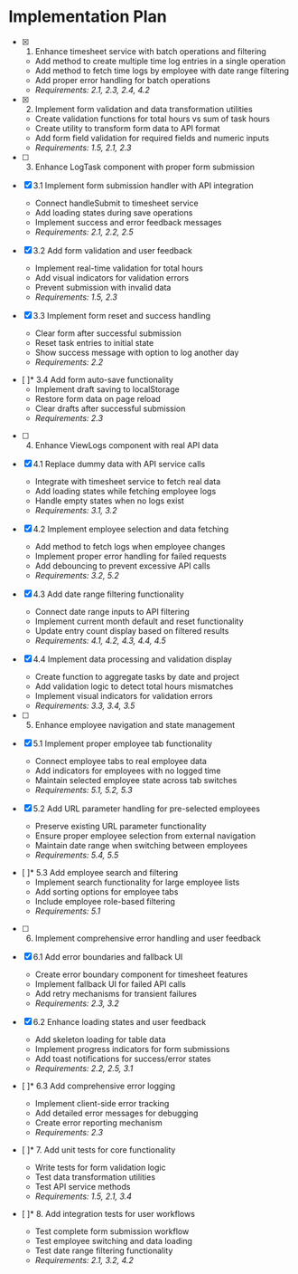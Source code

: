 # Implementation Plan

- [x] 1. Enhance timesheet service with batch operations and filtering
  - Add method to create multiple time log entries in a single operation
  - Add method to fetch time logs by employee with date range filtering
  - Add proper error handling for batch operations
  - _Requirements: 2.1, 2.3, 2.4, 4.2_

- [x] 2. Implement form validation and data transformation utilities
  - Create validation functions for total hours vs sum of task hours
  - Create utility to transform form data to API format
  - Add form field validation for required fields and numeric inputs
  - _Requirements: 1.5, 2.1, 2.3_

- [ ] 3. Enhance LogTask component with proper form submission
- [x] 3.1 Implement form submission handler with API integration
  - Connect handleSubmit to timesheet service
  - Add loading states during save operations
  - Implement success and error feedback messages
  - _Requirements: 2.1, 2.2, 2.5_

- [x] 3.2 Add form validation and user feedback
  - Implement real-time validation for total hours
  - Add visual indicators for validation errors
  - Prevent submission with invalid data
  - _Requirements: 1.5, 2.3_

- [x] 3.3 Implement form reset and success handling
  - Clear form after successful submission
  - Reset task entries to initial state
  - Show success message with option to log another day
  - _Requirements: 2.2_

- [ ]* 3.4 Add form auto-save functionality
  - Implement draft saving to localStorage
  - Restore form data on page reload
  - Clear drafts after successful submission
  - _Requirements: 2.3_

- [ ] 4. Enhance ViewLogs component with real API data
- [x] 4.1 Replace dummy data with API service calls
  - Integrate with timesheet service to fetch real data
  - Add loading states while fetching employee logs
  - Handle empty states when no logs exist
  - _Requirements: 3.1, 3.2_

- [x] 4.2 Implement employee selection and data fetching
  - Add method to fetch logs when employee changes
  - Implement proper error handling for failed requests
  - Add debouncing to prevent excessive API calls
  - _Requirements: 3.2, 5.2_

- [x] 4.3 Add date range filtering functionality
  - Connect date range inputs to API filtering
  - Implement current month default and reset functionality
  - Update entry count display based on filtered results
  - _Requirements: 4.1, 4.2, 4.3, 4.4, 4.5_

- [x] 4.4 Implement data processing and validation display
  - Create function to aggregate tasks by date and project
  - Add validation logic to detect total hours mismatches
  - Implement visual indicators for validation errors
  - _Requirements: 3.3, 3.4, 3.5_

- [ ] 5. Enhance employee navigation and state management
- [x] 5.1 Implement proper employee tab functionality
  - Connect employee tabs to real employee data
  - Add indicators for employees with no logged time
  - Maintain selected employee state across tab switches
  - _Requirements: 5.1, 5.2, 5.3_

- [x] 5.2 Add URL parameter handling for pre-selected employees
  - Preserve existing URL parameter functionality
  - Ensure proper employee selection from external navigation
  - Maintain date range when switching between employees
  - _Requirements: 5.4, 5.5_

- [ ]* 5.3 Add employee search and filtering
  - Implement search functionality for large employee lists
  - Add sorting options for employee tabs
  - Include employee role-based filtering
  - _Requirements: 5.1_

- [ ] 6. Implement comprehensive error handling and user feedback
- [x] 6.1 Add error boundaries and fallback UI
  - Create error boundary component for timesheet features
  - Implement fallback UI for failed API calls
  - Add retry mechanisms for transient failures
  - _Requirements: 2.3, 3.2_

- [x] 6.2 Enhance loading states and user feedback
  - Add skeleton loading for table data
  - Implement progress indicators for form submissions
  - Add toast notifications for success/error states
  - _Requirements: 2.2, 2.5, 3.1_

- [ ]* 6.3 Add comprehensive error logging
  - Implement client-side error tracking
  - Add detailed error messages for debugging
  - Create error reporting mechanism
  - _Requirements: 2.3_

- [ ]* 7. Add unit tests for core functionality
  - Write tests for form validation logic
  - Test data transformation utilities
  - Test API service methods
  - _Requirements: 1.5, 2.1, 3.4_

- [ ]* 8. Add integration tests for user workflows
  - Test complete form submission workflow
  - Test employee switching and data loading
  - Test date range filtering functionality
  - _Requirements: 2.1, 3.2, 4.2_